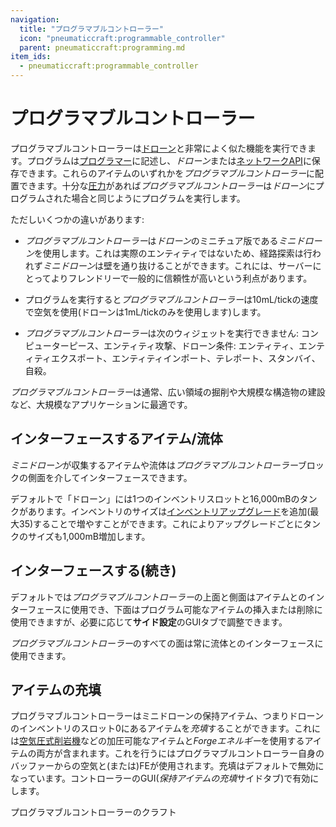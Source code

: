 ```yaml
---
navigation:
  title: "プログラマブルコントローラー"
  icon: "pneumaticcraft:programmable_controller"
  parent: pneumaticcraft:programming.md
item_ids:
  - pneumaticcraft:programmable_controller
---
```


# プログラマブルコントローラー

プログラマブルコントローラーは[ドローン](../tools/drone.md)と非常によく似た機能を実行できます。プログラムは[プログラマー](./programmer.md)に記述し、*ドローン*または[ネットワークAPI](../components/network_components.md#network_api)に保存できます。これらのアイテムのいずれかを*プログラマブルコントローラー*に配置できます。十分な[圧力](../base_concepts/pressure.md)があれば*プログラマブルコントローラー*は*ドローン*にプログラムされた場合と同じようにプログラムを実行します。

ただしいくつかの違いがあります:
- *プログラマブルコントローラー*は*ドローン*のミニチュア版である*ミニドローン*を使用します。これは実際のエンティティではないため、経路探索は行われず*ミニドローン*は壁を通り抜けることができます。これには、サーバーにとってよりフレンドリーで一般的に信頼性が高いという利点があります。
- プログラムを実行すると*プログラマブルコントローラー*は10mL/tickの速度で空気を使用(ドローンは1mL/tickのみを使用します)します。


- *プログラマブルコントローラー*は次のウィジェットを実行できません: コンピューターピース、エンティティ攻撃、ドローン条件: エンティティ、エンティティエクスポート、エンティティインポート、テレポート、スタンバイ、自殺。

*プログラマブルコントローラー*は通常、広い領域の掘削や大規模な構造物の建設など、大規模なアプリケーションに最適です。

## インターフェースするアイテム/流体

*ミニドローン*が収集するアイテムや流体は*プログラマブルコントローラー*ブロックの側面を介してインターフェースできます。

デフォルトで「ドローン」には1つのインベントリスロットと16,000mBのタンクがあります。インベントリのサイズは[インベントリアップグレード](../base_concepts/upgrades.md#inventory)を追加(最大35)することで増やすことができます。これによりアップグレードごとにタンクのサイズも1,000mB増加します。

## インターフェースする(続き)

デフォルトでは*プログラマブルコントローラー*の上面と側面はアイテムとのインターフェースに使用でき、下面はプログラム可能なアイテムの挿入または削除に使用できますが、必要に応じて**サイド設定**のGUIタブで調整できます。

*プログラマブルコントローラー*のすべての面は常に流体とのインターフェースに使用できます。

## アイテムの充填

プログラマブルコントローラーはミニドローンの保持アイテム、つまりドローンのインベントリのスロット0にあるアイテムを*充填*することができます。これには[空気圧式削岩機](../tools/jackhammer.md)などの加圧可能なアイテムと*Forgeエネルギー*を使用するアイテムの両方が含まれます。これを行うにはプログラマブルコントローラー自身のバッファーからの空気と(または)FEが使用されます。充填はデフォルトで無効になっています。コントローラーのGUI(*保持アイテムの充填*サイドタブ)で有効にします。

プログラマブルコントローラーのクラフト

<Recipe id="pneumaticcraft:programmable_controller" />

